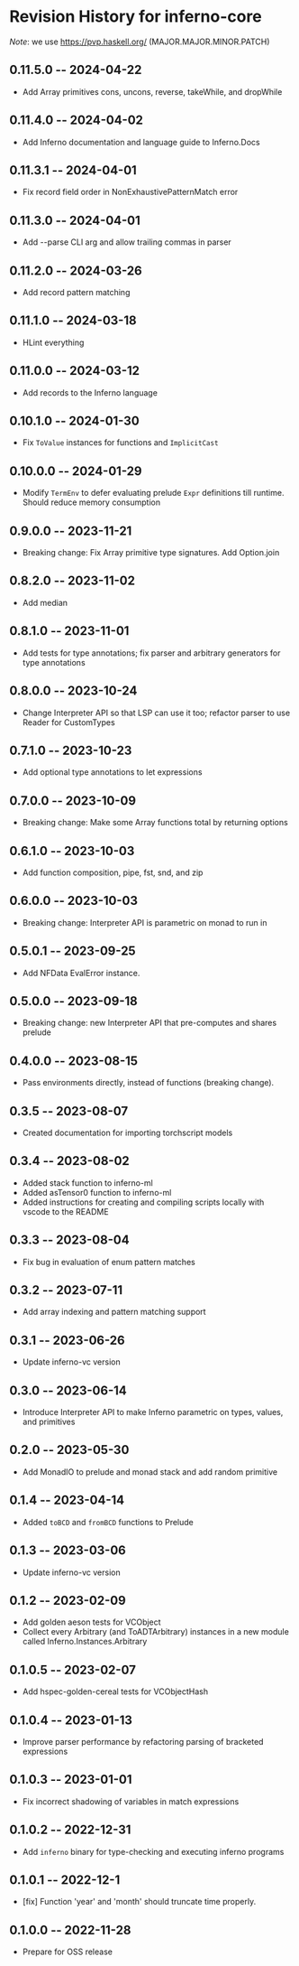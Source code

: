 # Revision History for inferno-core
*Note*: we use https://pvp.haskell.org/ (MAJOR.MAJOR.MINOR.PATCH)

## 0.11.5.0 -- 2024-04-22
* Add Array primitives cons, uncons, reverse, takeWhile, and dropWhile

## 0.11.4.0 -- 2024-04-02
* Add Inferno documentation and language guide to Inferno.Docs

## 0.11.3.1 -- 2024-04-01
* Fix record field order in NonExhaustivePatternMatch error

## 0.11.3.0 -- 2024-04-01
* Add --parse CLI arg and allow trailing commas in parser

## 0.11.2.0 -- 2024-03-26
* Add record pattern matching

## 0.11.1.0 -- 2024-03-18
* HLint everything

## 0.11.0.0 -- 2024-03-12
* Add records to the Inferno language

## 0.10.1.0 -- 2024-01-30
* Fix `ToValue` instances for functions and `ImplicitCast`

## 0.10.0.0 -- 2024-01-29
* Modify `TermEnv` to defer evaluating prelude `Expr` definitions till runtime. Should reduce memory consumption

## 0.9.0.0 -- 2023-11-21
* Breaking change: Fix Array primitive type signatures. Add Option.join

## 0.8.2.0 -- 2023-11-02
* Add median

## 0.8.1.0 -- 2023-11-01
* Add tests for type annotations; fix parser and arbitrary generators for type annotations

## 0.8.0.0 -- 2023-10-24
* Change Interpreter API so that LSP can use it too; refactor parser to use Reader for CustomTypes

## 0.7.1.0 -- 2023-10-23
* Add optional type annotations to let expressions

## 0.7.0.0 -- 2023-10-09
* Breaking change: Make some Array functions total by returning options

## 0.6.1.0 -- 2023-10-03
* Add function composition, pipe, fst, snd, and zip

## 0.6.0.0 -- 2023-10-03
* Breaking change: Interpreter API is parametric on monad to run in

## 0.5.0.1 -- 2023-09-25
* Add NFData EvalError instance.

## 0.5.0.0 -- 2023-09-18
* Breaking change: new Interpreter API that pre-computes and shares prelude

## 0.4.0.0 -- 2023-08-15
* Pass environments directly, instead of functions (breaking change).

## 0.3.5 -- 2023-08-07
* Created documentation for importing torchscript models

## 0.3.4 -- 2023-08-02
* Added stack function to inferno-ml
* Added asTensor0 function to inferno-ml
* Added instructions for creating and compiling scripts locally with vscode to the README

## 0.3.3 -- 2023-08-04
* Fix bug in evaluation of enum pattern matches

## 0.3.2 -- 2023-07-11
* Add array indexing and pattern matching support

## 0.3.1 -- 2023-06-26
* Update inferno-vc version

## 0.3.0 -- 2023-06-14
* Introduce Interpreter API to make Inferno parametric on types, values, and primitives

## 0.2.0 -- 2023-05-30
* Add MonadIO to prelude and monad stack and add random primitive

## 0.1.4 -- 2023-04-14
* Added `toBCD` and `fromBCD` functions to Prelude

## 0.1.3 -- 2023-03-06
* Update inferno-vc version

## 0.1.2 -- 2023-02-09
* Add golden aeson tests for VCObject
* Collect every Arbitrary (and ToADTArbitrary) instances in a new module called Inferno.Instances.Arbitrary 

## 0.1.0.5 -- 2023-02-07
* Add hspec-golden-cereal tests for VCObjectHash

## 0.1.0.4 -- 2023-01-13
* Improve parser performance by refactoring parsing of bracketed expressions

## 0.1.0.3 -- 2023-01-01
* Fix incorrect shadowing of variables in match expressions

## 0.1.0.2 -- 2022-12-31
* Add `inferno` binary for type-checking and executing inferno programs

## 0.1.0.1 -- 2022-12-1
* [fix] Function 'year' and 'month' should truncate time properly.

## 0.1.0.0 -- 2022-11-28
* Prepare for OSS release
